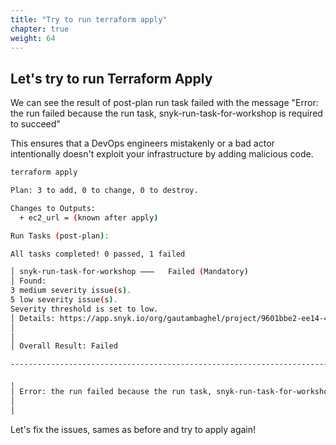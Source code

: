 ```yaml
---
title: "Try to run terraform apply"
chapter: true
weight: 64
---
```


## Let's try to run Terraform Apply

We can see the result of post-plan run task failed with the message "Error: the run failed because the run task, snyk-run-task-for-workshop is required to succeed"

This ensures that a DevOps engineers mistakenly or a bad actor intentionally doesn't exploit your infrastructure by adding malicious code.


```bash
terraform apply
```

```sh
Plan: 3 to add, 0 to change, 0 to destroy.

Changes to Outputs:
  + ec2_url = (known after apply)

Run Tasks (post-plan):

All tasks completed! 0 passed, 1 failed

│ snyk-run-task-for-workshop ⸺   Failed (Mandatory)
│ Found:
3 medium severity issue(s).
5 low severity issue(s).
Severity threshold is set to low.
│ Details: https://app.snyk.io/org/gautambaghel/project/9601bbe2-ee14-4b3e-ad69-8e7cad0672cc/history/29d4bb88-68d9-4f64-8858-369ce5f89df1
│ 
│ 
│ Overall Result: Failed

------------------------------------------------------------------------

╷
│ Error: the run failed because the run task, snyk-run-task-for-workshop, is required to succeed
│ 
│ 
```

Let's fix the issues, sames as before and try to apply again!